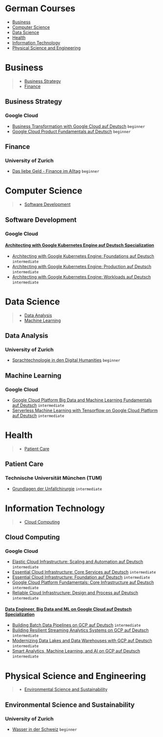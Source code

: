 # German Courses
 - [Business](#business)
 - [Computer Science](#computer-science)
 - [Data Science](#data-science)
 - [Health](#health)
 - [Information Technology](#information-technology)
 - [Physical Science and Engineering](#physical-science-and-engineering)
# Business
> - [Business Strategy](#business-strategy)
> - [Finance](#finance)
## Business Strategy
### Google Cloud
 - [Business Transformation with Google Cloud auf Deutsch](https://www.coursera.org/learn/business-transformation-google-cloud-de) `beginner`
 - [Google Cloud Product Fundamentals auf Deutsch](https://www.coursera.org/learn/google-cloud-product-fundamentals-de) `beginner`
## Finance
### University of Zurich
 - [Das liebe Geld - Finance im Alltag](https://www.coursera.org/learn/finanzen) `beginner`
# Computer Science
> - [Software Development](#software-development)
## Software Development
### Google Cloud
#### [Architecting with Google Kubernetes Engine auf Deutsch Specialization](https://www.coursera.org/specializations/architecting-google-kubernetes-engine-de)
 - [Architecting with Google Kubernetes Engine: Foundations auf Deutsch](https://www.coursera.org/learn/foundations-google-kubernetes-engine-gke-de) `intermediate`
 - [Architecting with Google Kubernetes Engine: Production auf Deutsch](https://www.coursera.org/learn/deploying-secure-kubernetes-containers-in-production-de) `intermediate`
 - [Architecting with Google Kubernetes Engine: Workloads auf Deutsch](https://www.coursera.org/learn/deploying-workloads-google-kubernetes-engine-gke-de) `intermediate`
# Data Science
> - [Data Analysis](#data-analysis)
> - [Machine Learning](#machine-learning)
## Data Analysis
### University of Zurich
 - [Sprachtechnologie in den Digital Humanities](https://www.coursera.org/learn/digital-humanities) `beginner`
## Machine Learning
### Google Cloud
 - [Google Cloud Platform Big Data and Machine Learning Fundamentals auf Deutsch](https://www.coursera.org/learn/gcp-big-data-ml-fundamentals-de) `intermediate`
 - [Serverless Machine Learning with Tensorflow on Google Cloud Platform auf Deutsch](https://www.coursera.org/learn/serverless-machine-learning-gcp-de) `intermediate`
# Health
> - [Patient Care](#patient-care)
## Patient Care
### Technische Universität München (TUM)
 - [Grundlagen der Unfallchirurgie](https://www.coursera.org/learn/unfallchirurgie) `intermediate`
# Information Technology
> - [Cloud Computing](#cloud-computing)
## Cloud Computing
### Google Cloud
 - [Elastic Cloud Infrastructure: Scaling and Automation auf Deutsch](https://www.coursera.org/learn/gcp-infrastructure-scaling-automation-de) `intermediate`
 - [Essential Cloud Infrastructure: Core Services auf Deutsch](https://www.coursera.org/learn/gcp-infrastructure-core-services-de) `intermediate`
 - [Essential Cloud Infrastructure: Foundation auf Deutsch](https://www.coursera.org/learn/gcp-infrastructure-foundation-de) `intermediate`
 - [Google Cloud Platform Fundamentals: Core Infrastructure auf Deutsch](https://www.coursera.org/learn/gcp-fundamentals-de) `intermediate`
 - [Reliable Cloud Infrastructure: Design and Process auf Deutsch](https://www.coursera.org/learn/cloud-infrastructure-design-process-de) `intermediate`
#### [Data Engineer, Big Data and ML on Google Cloud auf Deutsch Specialization](https://www.coursera.org/specializations/gcp-data-machine-learning-de)
 - [Building Batch Data Pipelines on GCP auf Deutsch](https://www.coursera.org/learn/batch-data-pipelines-gcp-de) `intermediate`
 - [Building Resilient Streaming Analytics Systems on GCP auf Deutsch](https://www.coursera.org/learn/streaming-analytics-systems-gcp-de) `intermediate`
 - [Modernizing Data Lakes and Data Warehouses with GCP auf Deutsch](https://www.coursera.org/learn/data-lakes-data-warehouses-gcp-de) `intermediate`
 - [Smart Analytics, Machine Learning, and AI on GCP auf Deutsch](https://www.coursera.org/learn/smart-analytics-machine-learning-ai-gcp-de) `intermediate`
# Physical Science and Engineering
> - [Environmental Science and Sustainability](#environmental-science-and-sustainability)
## Environmental Science and Sustainability
### University of Zurich
 - [Wasser in der Schweiz](https://www.coursera.org/learn/wasser-schweiz) `beginner`
